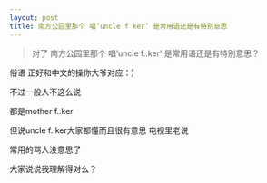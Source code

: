 ```yaml
---
layout: post
title: 南方公园里那个 唱’uncle f ker’ 是常用语还是有特别意思
---
```


>对了 南方公园里那个 唱’uncle f..ker’ 是常用语还是有特别意思？

俗语 正好和中文的操你大爷对应：）

不过一般人不这么说

都是mother f..ker

但说uncle f..ker大家都懂而且很有意思 电视里老说

常用的骂人没意思了

大家说说我理解得对么？
